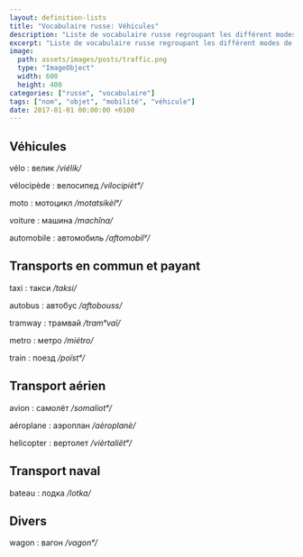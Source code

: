 ```yaml
---
layout: definition-lists
title: "Vocabulaire russe: Véhicules"
description: "Liste de vocabulaire russe regroupant les différent modes de transport."
excerpt: "Liste de vocabulaire russe regroupant les différent modes de transport."
image:
  path: assets/images/posts/traffic.png
  type: "ImageObject"
  width: 600
  height: 400
categories: ["russe", "vocabulaire"]
tags: ["nom", "objet", "mobilité", "véhicule"]
date: 2017-01-01 00:00:00 +0100
---
```


## Véhicules

vélo
: велик
*/viélik/*

vélocipède
: велосипед
*/vilocipiètᵉ/*

moto
: мотоцикл
*/motatsikèlᵉ/*

voiture
: машина
*/machîna/*

automobile
: автомобиль
*/aftomobilʸ/*


## Transports en commun et payant

taxi
: такси
*/taksi/*

autobus
: автобус
*/aftobouss/*

tramway
: трамвай
*/tramᵉvaï/*

metro
: метро
*/miétro/*

train
: поезд
*/poïstᵉ/*


## Transport aérien

avion
: самолёт
*/somaliotᵉ/*

aéroplane
: аэроплан
*/aèroplanè/*

helicopter
: вертолет
*/vièrtaliёtᵉ/*


## Transport naval

bateau
: лодка
*/lotka/*


## Divers

wagon
: вагон
*/vagonᵉ/*
